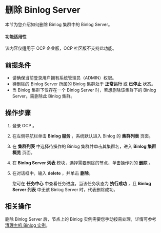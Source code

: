 # 删除 Binlog Server

本节为您介绍如何删除 Binlog 集群中的 Binlog Server。

<main id="notice" type='notice'>
<h4>功能适用性</h4>
<p>该内容仅适用于 OCP 企业版，OCP 社区版不支持此功能。</p>
</main>

## 前提条件

* 请确保当前登录用户拥有系统管理员（ADMIN）权限。
* 待删除的 Binlog Server 所属的 Binlog 集群处于 **正常运行** 或 **已停止** 状态。
* 当 Binlog 集群下仅存在一个 Binlog Server 时，若想删除该集群下的 Binlog Server，需删除此 Binlog 集群。

## 操作步骤

1. 登录 OCP 。

2. 在左侧导航栏单击 **Binlog 服务** ，系统默认进入 Binlog 的 **集群列表** 页面。

3. 在 **集群列表** 中选择待操作的 Binlog 集群并单击其集群名，进入 **Binlog 集群概览** 页面。

4. 在 **Binlog Server 列表** 模块，选择需要删除的节点，单击操作列的 **删除** 。

5. 在对话框中，输入 **delete** ，并单击 **删除**。

   您可在 **任务中心** 中查看任务进度。当该任务状态为 **执行成功** ，且 **Binlog Server 列表** 中无该 Binlog Server 时，代表删除成功。

## 相关操作

删除 Binlog Server 后，节点上的 Binlog 实例需要您手动按需处理，详情可参考 [清理主机 Binlog 实例](400.clean-binlog-instance-on-a-host.md)。
